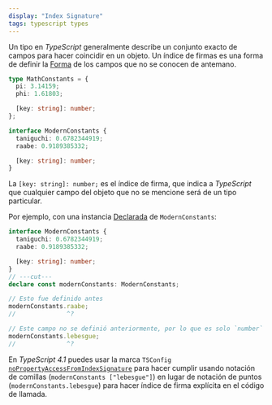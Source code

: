 ```yaml
---
display: "Index Signature"
tags: typescript types
---
```


Un tipo en *TypeScript* generalmente describe un conjunto exacto de campos para hacer coincidir en un objeto.
Un índice de firmas es una forma de definir la [Forma](#shape) de los campos que no se conocen de antemano.

```ts twoslash
type MathConstants = {
  pi: 3.14159;
  phi: 1.61803;

  [key: string]: number;
};

interface ModernConstants {
  taniguchi: 0.6782344919;
  raabe: 0.9189385332;

  [key: string]: number;
}
```

La `[key: string]: number;` es el índice de firma, que indica a *TypeScript* que cualquier campo del objeto que no se mencione será de un tipo particular.

Por ejemplo, con una instancia [Declarada](#declare) de `ModernConstants`:

```ts twoslash
interface ModernConstants {
  taniguchi: 0.6782344919;
  raabe: 0.9189385332;

  [key: string]: number;
}
// ---cut---
declare const modernConstants: ModernConstants;

// Esto fue definido antes
modernConstants.raabe;
//              ^?

// Este campo no se definió anteriormente, por lo que es solo `number`
modernConstants.lebesgue;
//              ^?
```

En *TypeScript 4.1* puedes usar la marca `TSConfig` [`noPropertyAccessFromIndexSignature`](/tsconfig#noPropertyAccessFromIndexSignature) para hacer cumplir usando notación de comillas (`modernConstants ["lebesgue"]`) en lugar de notación de puntos (`modernConstants.lebesgue`) para hacer índice de firma explícita en el código de llamada.
